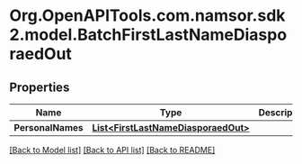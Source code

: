 # Org.OpenAPITools.com.namsor.sdk2.model.BatchFirstLastNameDiasporaedOut
## Properties

Name | Type | Description | Notes
------------ | ------------- | ------------- | -------------
**PersonalNames** | [**List&lt;FirstLastNameDiasporaedOut&gt;**](FirstLastNameDiasporaedOut.md) |  | [optional] 

[[Back to Model list]](../README.md#documentation-for-models) [[Back to API list]](../README.md#documentation-for-api-endpoints) [[Back to README]](../README.md)


